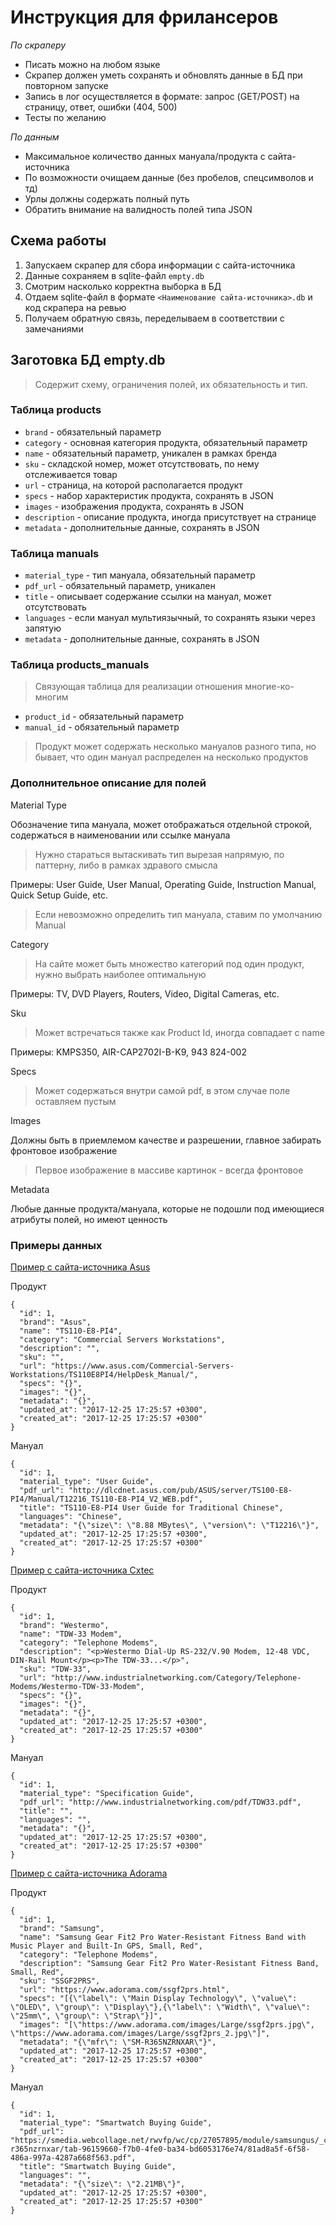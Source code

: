 # Инструкция для фрилансеров

_По скраперу_

- Писать можно на любом языке
- Скрапер должен уметь сохранять и обновлять данные в БД при повторном запуске
- Запись в лог осуществляется в формате: запрос (GET/POST) на страницу, ответ, ошибки (404, 500)
- Тесты по желанию

_По данным_

- Максимальное количество данных мануала/продукта с сайта-источника
- По возможности очищаем данные (без пробелов, спецсимволов и тд)
- Урлы должны содержать полный путь
- Обратить внимание на валидность полей типа JSON

## Схема работы

1. Запускаем скрапер для сбора информации с сайта-источника
2. Данные сохраняем в sqlite-файл `empty.db`
3. Смотрим насколько корректна выборка в БД
4. Отдаем sqlite-файл в формате `<Наименование сайта-источника>.db` и код скрапера на ревью
5. Получаем обратную связь, переделываем в соответствии с замечаниями

## Заготовка БД empty.db

> Содержит схему, ограничения полей, их обязательность и тип.

### Таблица products

- `brand` - обязательный параметр
- `category` - основная категория продукта, обязательный параметр
- `name` - обязательный параметр, уникален в рамках бренда
- `sku` - складской номер, может отсутствовать, по нему отслеживается товар
- `url` - страница, на которой располагается продукт
- `specs` - набор характеристик продукта, сохранять в JSON
- `images` - изображения продукта, сохранять в JSON
- `description` - описание продукта, иногда присутствует на странице
- `metadata` - дополнительные данные, сохранять в JSON

### Таблица manuals

- `material_type` - тип мануала, обязательный параметр
- `pdf_url` - обязательный параметр, уникален
- `title` - описывает содержание ссылки на мануал, может отсутствовать
- `languages` - если мануал мультиязычный, то сохранять языки через запятую
- `metadata` - дополнительные данные, сохранять в JSON

### Таблица products_manuals

> Связующая таблица для реализации отношения многие-ко-многим

- `product_id` - обязательный параметр
- `manual_id` - обязательный параметр

> Продукт может содержать несколько мануалов разного типа, но бывает, что один мануал распределен на несколько продуктов

### Дополнительное описание для полей

Material Type

Обозначение типа мануала, может отображаться отдельной строкой, содержаться в наименовании или ссылке мануала

> Нужно стараться вытаскивать тип вырезая напрямую, по паттерну, либо в рамках здравого смысла

Примеры: User Guide, User Manual, Operating Guide, Instruction Manual, Quick Setup Guide, etc.

> Если невозможно определить тип мануала, ставим по умолчанию Manual

Category

> На сайте может быть множество категорий под один продукт, нужно выбрать наиболее оптимальную

Примеры: TV, DVD Players, Routers, Video, Digital Cameras, etc.

Sku

> Может встречаться также как Product Id, иногда совпадает с name

Примеры: KMPS350, AIR-CAP2702I-B-K9, 943 824-002

Specs

> Может содержаться внутри самой pdf, в этом случае поле оставляем пустым

Images

Должны быть в приемлемом качестве и разрешении, главное забирать фронтовое изображение

> Первое изображение в массиве картинок - всегда фронтовое

Metadata

Любые данные продукта/мануала, которые не подошли под имеющиеся атрибуты полей, но имеют ценность

### Примеры данных

[Пример с сайта-источника Asus](https://www.asus.com/Commercial-Servers-Workstations/TS110E8PI4/HelpDesk_Manual/)

Продукт

```
{
  "id": 1,
  "brand": "Asus",
  "name": "TS110-E8-PI4",
  "category": "Commercial Servers Workstations",
  "description": "",
  "sku": "",
  "url": "https://www.asus.com/Commercial-Servers-Workstations/TS110E8PI4/HelpDesk_Manual/",
  "specs": "{}",
  "images": "{}",
  "metadata": "{}",
  "updated_at": "2017-12-25 17:25:57 +0300",
  "created_at": "2017-12-25 17:25:57 +0300"
}
```

Мануал

```
{
  "id": 1,
  "material_type": "User Guide",
  "pdf_url": "http://dlcdnet.asus.com/pub/ASUS/server/TS100-E8-PI4/Manual/T12216_TS110-E8-PI4_V2_WEB.pdf",
  "title": "TS110-E8-PI4 User Guide for Traditional Chinese",
  "languages": "Chinese",
  "metadata": "{\"size\": \"8.88 MBytes\", \"version\": \"T12216\"}",
  "updated_at": "2017-12-25 17:25:57 +0300",
  "created_at": "2017-12-25 17:25:57 +0300"
}
```

[Пример с сайта-источника Cxtec](http://www.industrialnetworking.com/Category/Telephone-Modems/Westermo-TDW-33-Modem)

Продукт

```
{
  "id": 1,
  "brand": "Westermo",
  "name": "TDW-33 Modem",
  "category": "Telephone Modems",
  "description": "<p>Westermo Dial-Up RS-232/V.90 Modem, 12-48 VDC, DIN-Rail Mount</p><p>The TDW-33...</p>",
  "sku": "TDW-33",
  "url": "http://www.industrialnetworking.com/Category/Telephone-Modems/Westermo-TDW-33-Modem",
  "specs": "{}",
  "images": "{}",
  "metadata": "{}",
  "updated_at": "2017-12-25 17:25:57 +0300",
  "created_at": "2017-12-25 17:25:57 +0300"
}
```

Мануал

```
{
  "id": 1,
  "material_type": "Specification Guide",
  "pdf_url": "http://www.industrialnetworking.com/pdf/TDW33.pdf",
  "title": "",
  "languages": "",
  "metadata": "{}",
  "updated_at": "2017-12-25 17:25:57 +0300",
  "created_at": "2017-12-25 17:25:57 +0300"
}
```

[Пример с сайта-источника Adorama](https://www.adorama.com/ssgf2prs.html)

Продукт

```
{
  "id": 1,
  "brand": "Samsung",
  "name": "Samsung Gear Fit2 Pro Water-Resistant Fitness Band with Music Player and Built-In GPS, Small, Red",
  "category": "Telephone Modems",
  "description": "Samsung Gear Fit2 Pro Water-Resistant Fitness Band, Small, Red",
  "sku": "SSGF2PRS",
  "url": "https://www.adorama.com/ssgf2prs.html",
  "specs": "[{\"label\": \"Main Display Technology\", \"value\": \"OLED\", \"group\": \"Display\"},{\"label\": \"Width\", \"value\": \"25mm\", \"group\": \"Strap\"}]",
  "images": "[\"https://www.adorama.com/images/Large/ssgf2prs.jpg\", \"https://www.adorama.com/images/Large/ssgf2prs_2.jpg\"]",
  "metadata": "{\"mfr\": \"SM-R365NZRNXAR\"}",
  "updated_at": "2017-12-25 17:25:57 +0300",
  "created_at": "2017-12-25 17:25:57 +0300"
}
```

Мануал

```
{
  "id": 1,
  "material_type": "Smartwatch Buying Guide",
  "pdf_url": "https://smedia.webcollage.net/rwvfp/wc/cp/27057895/module/samsungus/_cp/products/sm-r365nzrnxar/tab-96159660-f7b0-4fe0-ba34-bd6053176e74/81ad8a5f-6f58-486a-997a-4287a668f563.pdf",
  "title": "Smartwatch Buying Guide",
  "languages": "",
  "metadata": "{\"size\": \"2.21MB\"}",
  "updated_at": "2017-12-25 17:25:57 +0300",
  "created_at": "2017-12-25 17:25:57 +0300"
}
```
